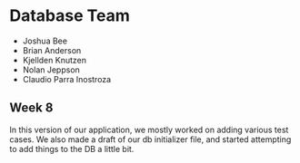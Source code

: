 # Database Team
* Joshua Bee
* Brian Anderson
* Kjellden Knutzen
* Nolan Jeppson
* Claudio Parra Inostroza

## Week 8
In this version of our application, we mostly worked on adding various test cases. 
We also made a draft of our db initializer file, and started attempting to add things to the DB a little bit. 
